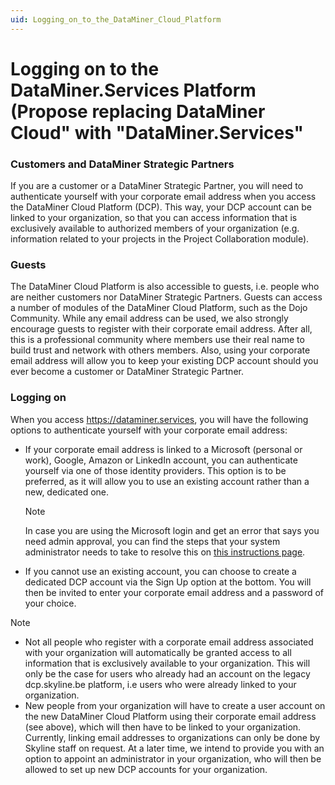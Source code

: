 ```yaml
---
uid: Logging_on_to_the_DataMiner_Cloud_Platform
---
```


# Logging on to the DataMiner.Services Platform (Propose replacing DataMiner Cloud" with "DataMiner.Services"

### Customers and DataMiner Strategic Partners

If you are a customer or a DataMiner Strategic Partner, you will need to authenticate yourself with your corporate email address when you access the DataMiner Cloud Platform (DCP). This way, your DCP account can be linked to your organization, so that you can access information that is exclusively available to authorized members of your organization (e.g. information related to your projects in the Project Collaboration module).

### Guests

The DataMiner Cloud Platform is also accessible to guests, i.e. people who are neither customers nor DataMiner Strategic Partners. Guests can access a number of modules of the DataMiner Cloud Platform, such as the Dojo Community. While any email address can be used, we also strongly encourage guests to register with their corporate email address. After all, this is a professional community where members use their real name to build trust and network with others members. Also, using your corporate email address will allow you to keep your existing DCP account should you ever become a customer or DataMiner Strategic Partner.

### Logging on

When you access <https://dataminer.services>, you will have the following options to authenticate yourself with your corporate email address:

- If your corporate email address is linked to a Microsoft (personal or work), Google, Amazon or LinkedIn account, you can authenticate yourself via one of those identity providers. This option is to be preferred, as it will allow you to use an existing account rather than a new, dedicated one.

  > [!NOTE] 
  > In case you are using the Microsoft login and get an error that says you need admin approval, you can find the steps that your system administrator needs to take to resolve this on [this instructions page](https://dataminer.services/make-an-account/access_dcp.html).

- If you cannot use an existing account, you can choose to create a dedicated DCP account via the Sign Up option at the bottom. You will then be invited to enter your corporate email address and a password of your choice.

> [!NOTE]
> - Not all people who register with a corporate email address associated with your organization will automatically be granted access to all information that is exclusively available to your organization. This will only be the case for users who already had an account on the legacy dcp.skyline.be platform, i.e users who were already linked to your organization.
> - New people from your organization will have to create a user account on the new DataMiner Cloud Platform using their corporate email address (see above), which will then have to be linked to your organization. Currently, linking email addresses to organizations can only be done by Skyline staff on request. At a later time, we intend to provide you with an option to appoint an administrator in your organization, who will then be allowed to set up new DCP accounts for your organization.
>
